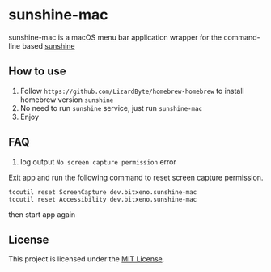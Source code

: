 # sunshine-mac

sunshine-mac is a macOS menu bar application wrapper for the command-line based [sunshine](https://github.com/LizardByte/Sunshine)

## How to use

1. Follow `https://github.com/LizardByte/homebrew-homebrew` to install homebrew version `sunshine`
2. No need to run `sunshine` service, just run `sunshine-mac`
3. Enjoy


## FAQ

1. log output `No screen capture permission` error

Exit app and run the following command to reset screen capture permission.

```
tccutil reset ScreenCapture dev.bitxeno.sunshine-mac
tccutil reset Accessibility dev.bitxeno.sunshine-mac
```

then start app again

## License

This project is licensed under the [MIT License](LICENSE).
